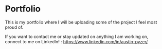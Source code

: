 # Portfolio

This is my portfolio where I will be uploading some of the project I feel most proud of.

If you want to contact me or stay updated on anything I am working on, connect to me on LinkedIn! : https://www.linkedin.com/in/austin-pyzer/
